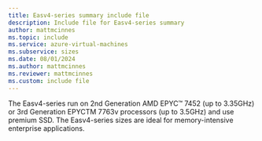 ```yaml
---
title: Easv4-series summary include file
description: Include file for Easv4-series summary
author: mattmcinnes
ms.topic: include
ms.service: azure-virtual-machines
ms.subservice: sizes
ms.date: 08/01/2024
ms.author: mattmcinnes
ms.reviewer: mattmcinnes
ms.custom: include file
---
```

The Easv4-series run on 2nd Generation AMD EPYC™ 7452 (up to 3.35GHz) or 3rd Generation EPYCTM 7763v processors (up to 3.5GHz) and use premium SSD. The Easv4-series sizes are ideal for memory-intensive enterprise applications.